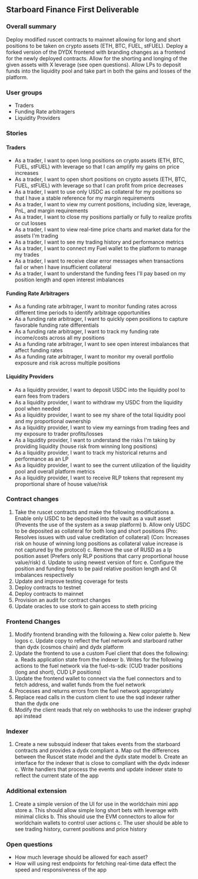 ## Starboard Finance First Deliverable

### Overall summary
Deploy modified ruscet contracts to mainnet allowing for long and short positions to be taken on crypto assets (ETH, BTC, FUEL, stFUEL). 
Deploy a forked version of the DYDX frontend with branding changes as a frontend for the newly deployed contracts. 
Allow for the shorting and longing of the given assets with X leverage (see open questions). 
Allow LPs to deposit funds into the liquidity pool and take part in both the gains and losses of the platform.

### User groups
- Traders
- Funding Rate arbitragers
- Liquidity Providers

### Stories

#### Traders
- As a trader, I want to open long positions on crypto assets (ETH, BTC, FUEL, stFUEL) with leverage so that I can amplify my gains on price increases
- As a trader, I want to open short positions on crypto assets (ETH, BTC, FUEL, stFUEL) with leverage so that I can profit from price decreases
- As a trader, I want to use only USDC as collateral for my positions so that I have a stable reference for my margin requirements
- As a trader, I want to view my current positions, including size, leverage, PnL, and margin requirements
- As a trader, I want to close my positions partially or fully to realize profits or cut losses
- As a trader, I want to view real-time price charts and market data for the assets I'm trading
- As a trader, I want to see my trading history and performance metrics
- As a trader, I want to connect my Fuel wallet to the platform to manage my trades
- As a trader, I want to receive clear error messages when transactions fail or when I have insufficient collateral
- As a trader, I want to understand the funding fees I'll pay based on my position length and open interest imbalances

#### Funding Rate Arbitragers
- As a funding rate arbitrager, I want to monitor funding rates across different time periods to identify arbitrage opportunities
- As a funding rate arbitrager, I want to quickly open positions to capture favorable funding rate differentials
- As a funding rate arbitrager, I want to track my funding rate income/costs across all my positions
- As a funding rate arbitrager, I want to see open interest imbalances that affect funding rates
- As a funding rate arbitrager, I want to monitor my overall portfolio exposure and risk across multiple positions

#### Liquidity Providers
- As a liquidity provider, I want to deposit USDC into the liquidity pool to earn fees from traders
- As a liquidity provider, I want to withdraw my USDC from the liquidity pool when needed
- As a liquidity provider, I want to see my share of the total liquidity pool and my proportional ownership
- As a liquidity provider, I want to view my earnings from trading fees and my exposure to trader profits/losses
- As a liquidity provider, I want to understand the risks I'm taking by providing liquidity (house risk from winning long positions)
- As a liquidity provider, I want to track my historical returns and performance as an LP
- As a liquidity provider, I want to see the current utilization of the liquidity pool and overall platform metrics
- As a liquidity provider, I want to receive RLP tokens that represent my proportional share of house value/risk


### Contract changes
1. Take the ruscet contracts and make the following modifications
  a. Enable only USDC to be deposited into the vault as a vault asset (Prevents the use of the system as a swap platform)
  b. Allow only USDC to be deposited as collateral for both long and short positions 
    (Pro: Resolves issues with usd value creditation of collateral)
    (Con: Increases risk on house of winning long positions as collateral value increase is not captured by the protocol)
  c. Remove the use of RUSD as a lp position asset (Prefers only RLP positions that carry proportional house value/risk)
  d. Update to using newest version of forc
  e. Configure the position and funding fees to be paid relative position length and OI imbalances respectively
2. Update and improve testing coverage for tests
3. Deploy contracts to testnet
4. Deploy contracts to mainnet
5. Provision an audit for contract changes
6. Update oracles to use stork to gain access to steth pricing

### Frontend Changes
1. Modify frontend branding with the following
  a. New color palette
  b. New logos
  c. Update copy to reflect the fuel network and starboard rather than dydx (cosmos chain) and dydx platform
2. Update the frontend to use a custom Fuel client that does the following:
  a. Reads application state from the indexer
  b. Writes for the following actions to the fuel network via the fuel-ts-sdk: (CUD trader positions (long and short), CUD LP positions)
3. Update the frontend wallet to connect via the fuel connectors and to fetch address, and wallet funds from the fuel network
4. Processes and returns errors from the fuel network appropriately
5. Replace read calls in the custom client to use the sqd indexer rather than the dydx one
6. Modify the client reads that rely on webhooks to use the indexer graphql api instead

### Indexer
1. Create a new subsquid indexer that takes events from the starboard contracts and provides a dydx compliant
  a. Map out the differences between the Ruscet state model and the dydx state model
  b. Create an interface for the indexer that is close to compliant with the dydx indexer
  c. Write handlers that process the events and update indexer state to reflect the current state of the app

### Additional extension
1. Create a simple version of the UI for use in the worldchain mini app store
  a. This should allow simple long short bets with leverage with minimal clicks
  b. This should use the EVM connectors to allow for worldchain wallets to control user actions
  c. The user should be able to see trading history, current positions and price history

### Open questions
- How much leverage should be allowed for each asset?
- How will using rest endpoints for fetching real-time data effect the speed and responsiveness of the app

